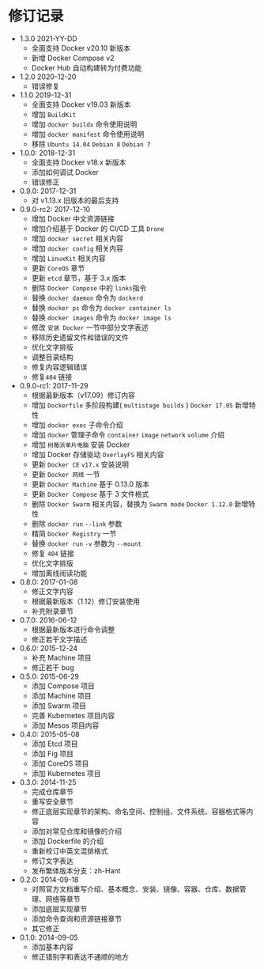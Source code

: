 # 修订记录

* 1.3.0 2021-YY-DD
  * 全面支持 Docker v20.10 新版本
  * 新增 Docker Compose v2
  * Docker Hub 自动构建转为付费功能
* 1.2.0 2020-12-20
  * 错误修复
* 1.1.0 2019-12-31
  * 全面支持 Docker v19.03 新版本
  * 增加 `BuildKit`
  * 增加 `docker buildx` 命令使用说明
  * 增加 `docker manifest` 命令使用说明
  * 移除 `Ubuntu 14.04` `Debian 8` `Debian 7`
* 1.0.0: 2018-12-31
  * 全面支持 Docker v18.x 新版本
  * 添加如何调试 Docker
  * 错误修正
* 0.9.0: 2017-12-31
  * 对 v1.13.x 旧版本的最后支持
* 0.9.0-rc2: 2017-12-10
  * 增加 Docker 中文资源链接
  * 增加介绍基于 Docker 的 CI/CD 工具 `Drone`
  * 增加 `docker secret` 相关内容
  * 增加 `docker config` 相关内容
  * 增加 `LinuxKit` 相关内容
  * 更新 `CoreOS` 章节
  * 更新 `etcd` 章节，基于 3.x 版本
  * 删除 `Docker Compose` 中的 `links`指令
  * 替换 `docker daemon` 命令为 `dockerd`
  * 替换 `docker ps` 命令为 `docker container ls`
  * 替换 `docker images` 命令为 `docker image ls`
  * 修改 `安装 Docker` 一节中部分文字表述
  * 移除历史遗留文件和错误的文件
  * 优化文字排版
  * 调整目录结构
  * 修复内容逻辑错误
  * 修复`404` 链接
* 0.9.0-rc1: 2017-11-29
  * 根据最新版本（v17.09）修订内容
  * 增加 `Dockerfile` 多阶段构建( `multistage builds` ) `Docker 17.05` 新增特性
  * 增加 `docker exec` 子命令介绍
  * 增加 `docker` 管理子命令 `container` `image` `network` `volume` 介绍
  * 增加 `树莓派单片电脑` 安装 Docker
  * 增加 Docker 存储驱动 `OverlayFS` 相关内容
  * 更新 `Docker CE` `v17.x` 安装说明
  * 更新 `Docker 网络` 一节
  * 更新 `Docker Machine` 基于 0.13.0 版本
  * 更新 `Docker Compose` 基于 3 文件格式
  * 删除 `Docker Swarm` 相关内容，替换为 `Swarm mode` `Docker 1.12.0` 新增特性
  * 删除 `docker run` `--link` 参数
  * 精简 `Docker Registry` 一节
  * 替换 `docker run` `-v` 参数为 `--mount`
  * 修复 `404` 链接
  * 优化文字排版
  * 增加离线阅读功能
* 0.8.0: 2017-01-08
  * 修正文字内容
  * 根据最新版本（1.12）修订安装使用
  * 补充附录章节
* 0.7.0: 2016-06-12
  * 根据最新版本进行命令调整
  * 修正若干文字描述
* 0.6.0: 2015-12-24
  * 补充 Machine 项目
  * 修正若干 bug
* 0.5.0: 2015-06-29
  * 添加 Compose 项目
  * 添加 Machine 项目
  * 添加 Swarm 项目
  * 完善 Kubernetes 项目内容
  * 添加 Mesos 项目内容
* 0.4.0: 2015-05-08
  * 添加 Etcd 项目
  * 添加 Fig 项目
  * 添加 CoreOS 项目
  * 添加 Kubernetes 项目
* 0.3.0: 2014-11-25
  * 完成仓库章节
  * 重写安全章节
  * 修正底层实现章节的架构、命名空间、控制组、文件系统、容器格式等内容
  * 添加对常见仓库和镜像的介绍
  * 添加 Dockerfile 的介绍
  * 重新校订中英文混排格式
  * 修订文字表达
  * 发布繁体版本分支：zh-Hant
* 0.2.0: 2014-09-18
  * 对照官方文档重写介绍、基本概念、安装、镜像、容器、仓库、数据管理、网络等章节
  * 添加底层实现章节
  * 添加命令查询和资源链接章节
  * 其它修正
* 0.1.0: 2014-09-05
  * 添加基本内容
  * 修正错别字和表达不通顺的地方
